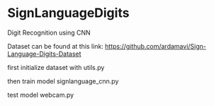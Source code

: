 # SignLanguageDigits
Digit Recognition using CNN

Dataset can be found at this link:
https://github.com/ardamavi/Sign-Language-Digits-Dataset


first initialize dataset with utils.py

then train model signlanguage_cnn.py

test model webcam.py
